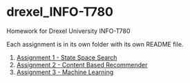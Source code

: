 # drexel_INFO-T780
Homework for Drexel University INFO-T780

<p>Each assignment is in its own folder with its own README file.</p>
<ol>
  <li><a href="https://github.com/df424/drexel_INFO-T780/tree/master/search">Assignment 1 - State Space Search<a></li>
  <li><a href="https://github.com/df424/drexel_INFO-T780/tree/master/content_recommender">Assignment 2 - Content Based Recommender</a></li>
  <li><a href="https://github.com/df424/drexel_INFO-T780/tree/master/learning">Assignment 3 - Machine Learning</a></li>
</ol>
